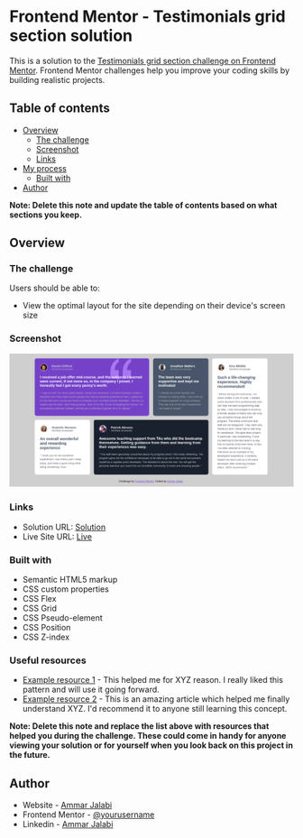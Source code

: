 # Frontend Mentor - Testimonials grid section solution

This is a solution to the [Testimonials grid section challenge on Frontend Mentor](https://www.frontendmentor.io/challenges/testimonials-grid-section-Nnw6J7Un7). Frontend Mentor challenges help you improve your coding skills by building realistic projects. 

## Table of contents

- [Overview](#overview)
  - [The challenge](#the-challenge)
  - [Screenshot](#screenshot)
  - [Links](#links)
- [My process](#my-process)
  - [Built with](#built-with)
- [Author](#author)

**Note: Delete this note and update the table of contents based on what sections you keep.**

## Overview

### The challenge

Users should be able to:

- View the optimal layout for the site depending on their device's screen size

### Screenshot

![](./images/FEM3.png)


### Links

- Solution URL: [Solution](https://github.com/AmmarCode/testimonials-grid-section)
- Live Site URL: [Live]( https://ammarcode.github.io/testimonials-grid-section/)

### Built with

- Semantic HTML5 markup
- CSS custom properties
- CSS Flex
- CSS Grid
- CSS Pseudo-element
- CSS Position
- CSS Z-index

### Useful resources

- [Example resource 1](https://www.example.com) - This helped me for XYZ reason. I really liked this pattern and will use it going forward.
- [Example resource 2](https://www.example.com) - This is an amazing article which helped me finally understand XYZ. I'd recommend it to anyone still learning this concept.

**Note: Delete this note and replace the list above with resources that helped you during the challenge. These could come in handy for anyone viewing your solution or for yourself when you look back on this project in the future.**

## Author

- Website - [Ammar Jalabi](https://ammarcode.github.io/Portfolio/)
- Frontend Mentor - [@yourusername](https://www.frontendmentor.io/profile/AmmarCode)
- Linkedin - [Ammar Jalabi](https://www.linkedin.com/in/ammar-jalabi-685a78114/)

